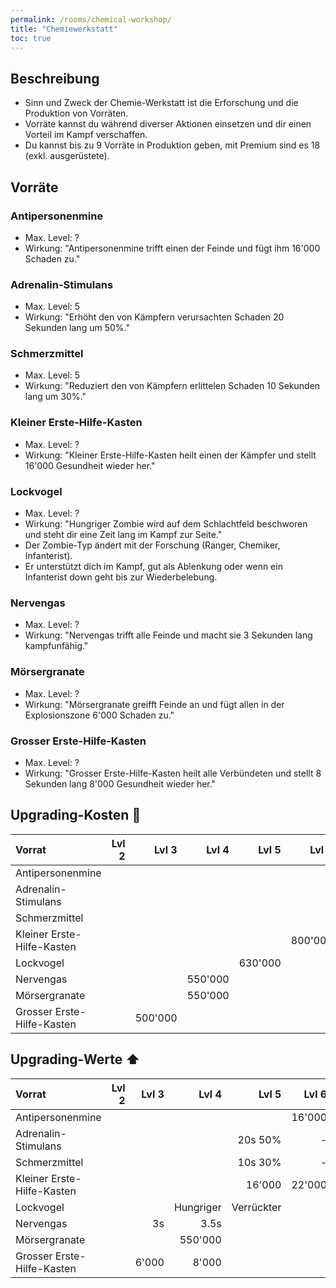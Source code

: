 ```yaml
---
permalink: /rooms/chemical-workshop/
title: "Chemiewerkstatt"
toc: true
---
```


## Beschreibung

* Sinn und Zweck der Chemie-Werkstatt ist die Erforschung und die Produktion von Vorräten. 
* Vorräte kannst du während diverser Aktionen einsetzen und dir einen Vorteil im Kampf verschaffen.
* Du kannst bis zu 9 Vorräte in Produktion geben, mit Premium sind es 18 (exkl. ausgerüstete).

## Vorräte

### Antipersonenmine

* Max. Level: ?
* Wirkung: "Antipersonenmine trifft einen der Feinde und fügt ihm 16'000 Schaden zu."

### Adrenalin-Stimulans

* Max. Level: 5
* Wirkung: "Erhöht den von Kämpfern verursachten Schaden 20 Sekunden lang um 50%."

### Schmerzmittel

* Max. Level: 5
* Wirkung: "Reduziert den von Kämpfern erlittelen Schaden 10 Sekunden lang um 30%."

### Kleiner Erste-Hilfe-Kasten

* Max. Level: ?
* Wirkung: "Kleiner Erste-Hilfe-Kasten heilt einen der Kämpfer und stellt 16'000 Gesundheit wieder her."

### Lockvogel

* Max. Level: ?
* Wirkung: "Hungriger Zombie wird auf dem Schlachtfeld beschworen und steht dir eine Zeit lang im Kampf zur Seite."
* Der Zombie-Typ ändert mit der Forschung (Ranger, Chemiker, Infanterist).
* Er unterstützt dich im Kampf, gut als Ablenkung oder wenn ein Infanterist down geht bis zur Wiederbelebung.

### Nervengas

* Max. Level: ?
* Wirkung: "Nervengas trifft alle Feinde und macht sie 3 Sekunden lang kampfunfähig."

### Mörsergranate

* Max. Level: ?
* Wirkung: "Mörsergranate greifft Feinde an und fügt allen in der Explosionszone 6'000 Schaden zu."

### Grosser Erste-Hilfe-Kasten

* Max. Level: ?
* Wirkung: "Grosser Erste-Hilfe-Kasten heilt alle Verbündeten und stellt 8 Sekunden lang 8'000 Gesundheit wieder her."


## Upgrading-Kosten :pill:

| Vorrat					 | Lvl 2     | Lvl 3     | Lvl 4     | Lvl 5     | Lvl 6     | Lvl 7     |
|:-------------------------- | ---------:| ---------:| ---------:| ---------:| ---------:| ---------:|
| Antipersonenmine           |           |           |           |           |           |   800'000 |
| Adrenalin-Stimulans        |           |           |           |           |         - |         - |
| Schmerzmittel              |           |           |           |           |         - |         - |
| Kleiner Erste-Hilfe-Kasten |           |           |           |           |   800'000 |           |
| Lockvogel                  |           |           |           |  630'000  |           |           |
| Nervengas                  |           |           |  550'000  |           |           |           |
| Mörsergranate              |           |           |  550'000  |           |           |           |
| Grosser Erste-Hilfe-Kasten |           |   500'000 |           |           |           |           |


## Upgrading-Werte :arrow_up:

| Vorrat					 | Lvl 2     | Lvl 3     | Lvl 4     | Lvl 5     | Lvl 6     | Lvl 7     |
|:-------------------------- | ---------:| ---------:| ---------:| ---------:| ---------:| ---------:|
| Antipersonenmine           |           |           |           |           |    16'000 |    22'000 |
| Adrenalin-Stimulans        |           |           |           |   20s 50% |         - |         - |
| Schmerzmittel              |           |           |           |   10s 30% |         - |         - |
| Kleiner Erste-Hilfe-Kasten |           |           |           |    16'000 |    22'000 |           |
| Lockvogel                  |           |           | Hungriger |Verrückter |           |           |
| Nervengas                  |           |        3s |      3.5s |           |           |           |
| Mörsergranate              |           |           |   550'000 |           |           |           |
| Grosser Erste-Hilfe-Kasten |           |     6'000 |     8'000 |           |           |           |